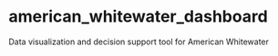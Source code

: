 # american_whitewater_dashboard
Data visualization and decision support tool for American Whitewater
